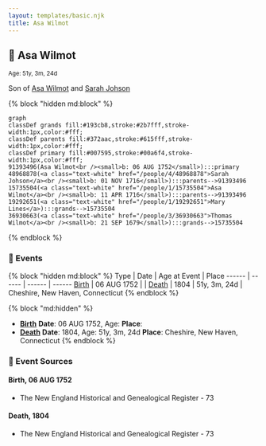 ```yaml
---
layout: templates/basic.njk
title: Asa Wilmot
---
```

## 🔵 Asa Wilmot
<small>Age: 51y, 3m, 24d</small>

Son of [Asa Wilmot](/people/1/15735504) and [Sarah Johson](/people/4/48968878)

{% block "hidden md:block" %}
```mermaid
graph
classDef grands fill:#193cb8,stroke:#2b7fff,stroke-width:1px,color:#fff;
classDef parents fill:#372aac,stroke:#615fff,stroke-width:1px,color:#fff;
classDef primary fill:#007595,stroke:#00a6f4,stroke-width:1px,color:#fff;
91393496(Asa Wilmot<br /><small>b: 06 AUG 1752</small>):::primary
48968878(<a class="text-white" href="/people/4/48968878">Sarah Johson</a><br /><small>b: 01 NOV 1716</small>):::parents-->91393496
15735504(<a class="text-white" href="/people/1/15735504">Asa Wilmot</a><br /><small>b: 11 APR 1716</small>):::parents-->91393496
19292651(<a class="text-white" href="/people/1/19292651">Mary Lines</a>):::grands-->15735504
36930663(<a class="text-white" href="/people/3/36930663">Thomas Wilmot</a><br /><small>b: 21 SEP 1679</small>):::grands-->15735504
```
{% endblock %}

### 📆 Events

{% block "hidden md:block" %}
Type | Date | Age at Event | Place
------ | ------ | ------ | ------
[Birth](#event-event-2) | 06 AUG 1752 |  |
[Death](#event-event-3) | 1804 | 51y, 3m, 24d | Cheshire, New Haven, Connecticut
{% endblock %}

{% block "md:hidden" %}
- **[Birth](#event-event-2)**
**Date**: 06 AUG 1752, Age:
**Place**:
- **[Death](#event-event-3)**
**Date**: 1804, Age: 51y, 3m, 24d
**Place**: Cheshire, New Haven, Connecticut
{% endblock %}

### 📰 Event Sources

#### <a id="event-event-2"></a> Birth, 06 AUG 1752
* The New England Historical and Genealogical Register  - 73

#### <a id="event-event-3"></a> Death, 1804
* The New England Historical and Genealogical Register  - 73